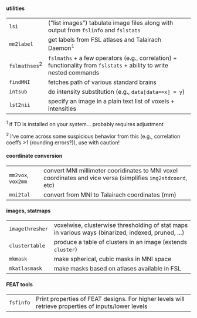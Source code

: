 #### utilities
| | |
| :--- | :--- |
| `lsi` | ("list images") tabulate image files along with output from `fslinfo` and `fslstats` |
| `mm2label` | get labels from FSL atlases and Talairach Daemon<sup>1</sup> |
| `fslmathses`<sup>2</sup> | `fslmaths` + a few operators (e.g., correlation) + functionality from `fslstats` + ability to write nested commands |
| `findMNI` | fetches path of various standard brains |
| `intsub` | do intensity substitution (e.g., `data[data==x] = y`)|
| `lst2nii` | specify an image in a plain text list of voxels + intensities |

<sup>1</sup> if TD is installed on your system... probably requires adjustment

<sup>2</sup> I've come across some suspicious behavior from this (e.g., correlation coeffs >1 (rounding errors?)), use with caution!

#### coordinate conversion
| | |
| :--- | :--- |
| `mm2vox`, `vox2mm` | convert MNI millimeter cooridinates to MNI voxel coordinates and vice versa (simplifies `img2stdcoord`, etc) |
| `mni2tal` | convert from MNI to Talairach coordinates (mm) |

#### images, statmaps
|  | |
| :--- | :--- |
| `imagethresher` | voxelwise, clusterwise thresholding of stat maps in various ways (binarized, indexed, pruned, ...) |
| `clustertable` | produce a table of clusters in an image (extends `cluster`) |
| `mkmask` | make spherical, cubic masks in MNI space |
| `mkatlasmask` | make masks based on atlases available in FSL |

#### FEAT tools
| | |
| :--- | :--- |
| `fsfinfo` | Print properties of FEAT designs. For higher levels will retrieve properties of inputs/lower levels |






